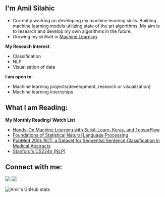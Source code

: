 ## I'm Amil Silahic


- Currently working on developing my machine learning skills. Building machine learning models utilizing state of the art algorithms. My aim is to research and develop my own algorithms in the future.
- Growing my skillset in [Machine Learning](https://github.com/SilahicAmil/Hands-On-Machine-Learning).

**My Reseach Interest**:
- Classification
- NLP
- Visualization of data

 **I am open to**:

- Machine learning projects(development, research or visualization)
- Machine learning internships


## What I am Reading:

**My Monthly Reading/ Watch List**
- [Honds-On Machine Learning with Scikit-Learn, Keras, and TensorFlow](https://www.oreilly.com/library/view/hands-on-machine-learning/9781492032632/)
- [Foundations of Statistical Natural Language Processing](https://www.amazon.com/Foundations-Statistical-Natural-Language-Processing/dp/0262133601)
- [PubMed 200k RCT: a Dataset for Sequential Sentence Classification in Medical Abstracts](https://arxiv.org/abs/1710.06071)
- [Stanford's CS224n (NLP)](https://youtube.com/playlist?list=PLoROMvodv4rOhcuXMZkNm7j3fVwBBY42z)



## Connect with me:

<p align = "center">
  
[<img src="https://img.shields.io/badge/kaggle-%2312100E.svg?&style=for-the-badge&logo=kaggle&logoColor=white&color=black" />](https://www.kaggle.com/amilsilahic)
[<img src="https://img.shields.io/badge/linkedin-%2312100E.svg?&style=for-the-badge&logo=linkedin&logoColor=white&color=black" />](https://www.linkedin.com/in/amil-silahic-4b5a01140/)

![Amil's GitHub stats](https://github-readme-stats.vercel.app/api?username=silahicamil&show_icons=true&theme=radical)


</p>


